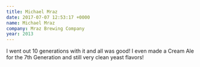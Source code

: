 ```yaml
---
title: Michael Mraz
date: 2017-07-07 12:53:17 +0000
name: Michael Mraz
company: Mraz Brewing Company
year: 2013
---
```



I went out 10 generations with it and all was good! I even made a Cream Ale for the 7th Generation and still very clean yeast flavors!